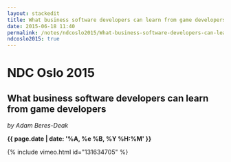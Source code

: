 ```yaml
---
layout: stackedit
title: What business software developers can learn from game developers
date: 2015-06-18 11:40
permalink: /notes/ndcoslo2015/What-business-software-developers-can-learn-from-game-developers.html
ndcoslo2015: true
---
```


# NDC Oslo 2015

## What business software developers can learn from game developers
*by Adam Beres-Deak*

**{{ page.date | date: '%A, %e %B, %Y %H:%M' }}**

{% include vimeo.html id="131634705" %}
